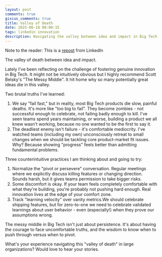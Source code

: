```yaml
---
layout: post
comments: true
giscus_comments: true
title: Valley of Death
date: 2025-06-18 08:00:15
tags: linkedin innovation
description: Navigating the valley between idea and impact in Big Tech - why products die slow deaths, comfortable mediocrity is dangerous, and tracking learning velocity matters.
---
```


Note to the reader: This is a [repost](https://www.linkedin.com/posts/yewjinlim_the-valley-of-death-between-idea-and-impact-activity-7273357550790623232-ZuX9?utm_source=share&utm_medium=member_desktop&rcm=ACoAAAD4xmMBhqAf0RkmEot2NJkJA3gvq31H7Os) from LinkedIn

The valley of death between idea and impact.

Lately I've been reflecting on the challenge of fostering genuine innovation in Big Tech. It might not be intuitively obvious but I highly recommend Scott Belsky's "The Messy Middle". It hit home why so many potentially great ideas die in this valley.

Two brutal truths I've learned:

1. We say "fail fast," but in reality, most Big Tech products die slow, painful deaths. It's more like "too big to fail". They become zombies - not successful enough to celebrate, not failing badly enough to kill. I've seen teams spend years maintaining, or worse, building a product we all knew wasn't working, because no one wanted to be the first to say it.
2. The deadliest enemy isn't failure - it's comfortable mediocrity. I've watched teams (including my own) unconsciously retreat to small changes when we should be tackling core product-market fit issues. Why? Because showing "progress" feels better than admitting fundamental problems.

Three counterintuitive practices I am thinking about and going to try:

1. Normalize the "pivot or persevere" conversation. Regular meetings where we explicitly discuss killing features or changing direction. Sounds harsh, but it gives teams permission to take bigger risks.
2. Some discomfort is okay. If your team feels completely comfortable with what they're building, you're probably not pushing hard enough. Real innovation lives at the edge of your comfort zone.
3. Track "learning velocity" over vanity metrics.We should celebrate shipping features, but for zero-to-one we need to celebrate validated learnings about user behavior - even (especially!) when they prove our assumptions wrong.

The messy middle in Big Tech isn't just about persistence. It's about having the courage to face uncomfortable truths, and the wisdom to know when to push through versus when to pivot.

What's your experience navigating this "valley of death" in large organizations? Would love to hear your stories.
